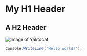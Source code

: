 # My H1 Header

## A H2 Header

![Image of Yaktocat](https://octodex.github.com/images/yaktocat.png)

```cs
Console.WriteLine("Hello world!");
```
